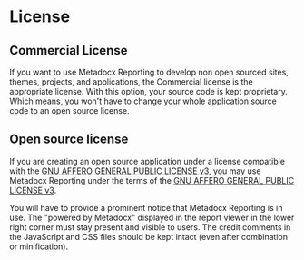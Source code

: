 # License

## Commercial License
If you want to use Metadocx Reporting to develop non open sourced sites, themes, projects, and applications, the Commercial license is the appropriate license. 
With this option, your source code is kept proprietary. Which means, you won't have to change your whole application source code to an open source license.

## Open source license
If you are creating an open source application under a license compatible with the [GNU AFFERO GENERAL PUBLIC LICENSE v3](https://www.gnu.org/licenses/agpl-3.0.txt), you may use Metadocx Reporting under the terms of the [GNU AFFERO GENERAL PUBLIC LICENSE v3](https://www.gnu.org/licenses/agpl-3.0.txt).

You will have to provide a prominent notice that Metadocx Reporting is in use. The "powered by Metadocx" displayed in the report viewer in the lower right corner must stay present and visible to users.
The credit comments in the JavaScript and CSS files should be kept intact (even after combination or minification).